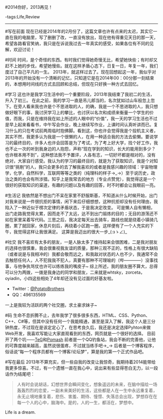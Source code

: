 #2014你好，2013再见！

-tags:Life,Review

----

#写在前面
现在已经是2014年的2月份了，这篇文章也许有点来的太迟，其实它一直在我的电脑里，写了删删了改，一直没有放出，现在他有得重见天日的那一天，希望各路看官笑纳，我只是在诉说我过去一年真实的感受，如果各位有不同的见解，欢迎讨论！

#时间
时间，是个奇怪的东西。有时我们觉得她奇慢无比，希望她快些；有时却又赶不上她的步伐，希望她慢些。就在这样矛盾心态下，日复一日，年复一年，我们度过了自己平凡的一生。
2013年，就这样过去了。现在回想起这一年，我似乎对2013年的开始没有一个清晰的记忆，只知道它是在2014年00：00分那一刻结束的，本想用时间线的方式去回顾和总结，但现在只好换一种方式去回忆。

#学习
这也许是我学习生活中的一个重要阶段，2013年我结束了我初二的生活，升入了初三。
在此之前，我的学习一直是吊儿郎当的，名次犹如过山车般忽上忽下。在旁人看来我也许是个不思进取的人，的确，我是一个不思进取的人，我只想做好眼下的事，我讨厌学习上的攀比，也讨厌以名次和成绩来衡量一个学生的价值，而我，只是在维持我在如上所述的人眼中的“价值”，我一天的学习生活也不过是早上起来看看书，中午写会作业，晚上继续写作业，上课时间认真听讲而已。复习什么的只在考试前两周临时抱佛脚。看到这，你也许会觉得我是个投机主义者，其实不然，我更多认为我是一个很懒的人，在用一种适合我的方法去偷懒。要说学习的最终目的，许多人也许会回答是为了考试，为了考上好大学，找个好工作，我也不止一次的听到我身边的人抱怨，声称“现在学到的知识，长大的能用到多少？也许根本用不到”，这种想法我不予置评，人各有志，一切好坏都是相对的，没有绝对，大家自行感受。我认为的学习的最终目的，就是为了获取知识，我是个对知识很“挑剔”的人，我只会更多的去了解我喜欢的或者是我感兴趣的领域：宇宙物理学，化学，自然科学，互联网等等之类的（纯理科的样子→_→）至于说历史，政治之类的也会有所涉猎。知乎上是我常去的地方（专业点赞党），我觉得这是一个很好的获取知识的渠道，有趣的问题以及有趣的回答，时不时都会让我眼前一亮。

#生活记
我依然是不想出门不呆在家里不舒服斯基，不知道从什么时候开始，出门对我来说是一件很抗拒的事情，闲下来后仔细想想，这种抗拒却没有任何理由，我陷入了一种近似于楞次定律的矛盾状态，于是我决定改变。
可是懒人自有懒相，出门走路我觉得太累，因而走不了太远，达不到出门锻炼的目的；无目的游荡还不如在家里呆着写代码。三思之后，我决定每天出去骑车，路线也就是绕着小镇骑几圈，累了就回家，休息片刻后，再绕着小区跑一圈，这样便有了一个人充实的下午，我觉得这样让我很满足。
这算是我迈出的很大一步_(:зゝ∠)_

#社交
我不喜欢有太多的朋友，一是人脉太多了维持起来会很困难，二是我对朋友的选择也很慎重，我会很重视我友谊的质量，那种三观不正的，性格上有很大缺陷（或者说是与我相冲的）我都会敬而远之，和我敌对状态的人也不少，我通常不会去触怒任何人，人不犯我我不犯人，真要有那种不可理喻的（哔————）没事找事，与他争执骂仗也许可以练练我的嘴皮子~
综上所述，我的朋友圈不算大，总得可以分为两拨，一拨是我身边的同学和朋友，二来就是whtsky，zorceta，oyiadin，小四这些相处了4年却还没有见过面的好基友啦。

* Twitter：[@PotatoBrothers](https://twitter.com/PotatoBrothers)
* QQ：496135569

一上是我较为活跃的两个社交圈，求土豪求妹子~

#码
生命不息折腾不止，去年我学了很多很多东西，HTML、CSS、Python、C++、C#等，但其中没有任何一个我能精通，甚至是深入了解，我这个人是三分钟热度，不过现在是该定定心了，在思考良久后，我还是决定选择Pyhton来做Web开发，我喜欢写能让大家直观看到的东西，网页就是一个很好的选择。
目前开了两个坑——[TeG](https://github.com/JmPotato/TeG)和[Pomash](https://github.com/JmPotato/Pomash)
前者是一个QQ钓鱼站，我会不断的完善他，让他的可靠度越来越高，虽然说很蛋疼，不过就当练手吧→_→
后者是一个博客程序，俗话说“每一个程序员都有一个博客/论坛梦”，算是我的第一个正式作品吧。

#写在最后
2013年不算充实，但一些自我的改变让我惊奇，我期待着2014能带给我更多惊喜。不过，有一个遗憾一直在我心中，说出来有些显得苍白无力，以一段话作为结尾吧：
>人有时会说胡话，幻想世界会瞬间变化，想象遥远的未来，在脑中描绘一场轰轰烈烈的恋爱，一副未来美好的生活，这些都是人在一生中永远重复着，永无止境地重复着，悲伤、害羞、期待、憧憬、失落总会出现，梦想存在在每一个人的心中，脑海中。是的，人的一生，都活在，梦想中。

Life is a dream.
